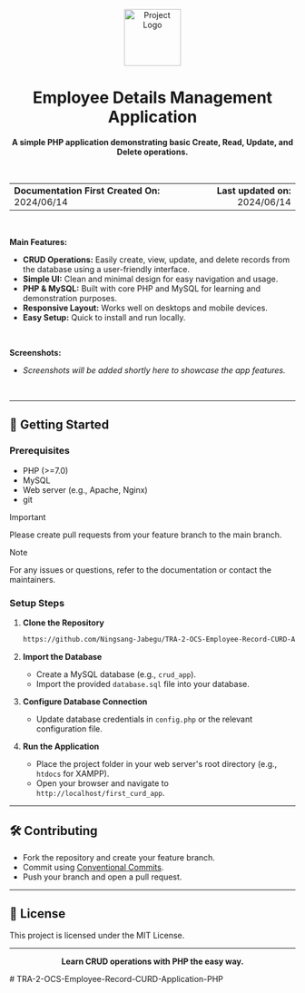 <p align="center">
    <img src="https://www.ningsangjabegu.com.np/assets/Profile%20Picture-160w-CVt0WL5k.PNG" alt="Project Logo" width="100" style="height:auto;">
</p>

<h1 align="center">Employee Details Management Application</h1>

<p align="center"><b>A simple PHP application demonstrating basic Create, Read, Update, and Delete operations.</b></p>

<br>

<table width="100%">
  <tr>
    <td align="left"><b>Documentation First Created On:</b> 2024/06/14</td>
    <td align="right"><b>Last updated on:</b> 2024/06/14</td>
  </tr>
</table>

<br>

**Main Features:**

- **CRUD Operations:** Easily create, view, update, and delete records from the database using a user-friendly interface.
- **Simple UI:** Clean and minimal design for easy navigation and usage.
- **PHP & MySQL:** Built with core PHP and MySQL for learning and demonstration purposes.
- **Responsive Layout:** Works well on desktops and mobile devices.
- **Easy Setup:** Quick to install and run locally.

<br>

<!-- Replace the below section with your screenshots -->
**Screenshots:**

- _Screenshots will be added shortly here to showcase the app features._

<br>

---

## 🚀 Getting Started

### Prerequisites

- PHP (>=7.0)
- MySQL
- Web server (e.g., Apache, Nginx)
- git

> [!IMPORTANT]
> Please create pull requests from your feature branch to the main branch.

> [!NOTE]
> For any issues or questions, refer to the documentation or contact the maintainers.

### Setup Steps

1. **Clone the Repository**

    ```bash
    https://github.com/Ningsang-Jabegu/TRA-2-OCS-Employee-Record-CURD-Application-PHP.git
    ```

2. **Import the Database**

    - Create a MySQL database (e.g., `crud_app`).
    - Import the provided `database.sql` file into your database.

3. **Configure Database Connection**

    - Update database credentials in `config.php` or the relevant configuration file.

4. **Run the Application**

    - Place the project folder in your web server's root directory (e.g., `htdocs` for XAMPP).
    - Open your browser and navigate to `http://localhost/first_curd_app`.

---

## 🛠️ Contributing

- Fork the repository and create your feature branch.
- Commit using [Conventional Commits](https://www.conventionalcommits.org/en/v1.0.0/).
- Push your branch and open a pull request.

---

## 📄 License

This project is licensed under the MIT License.

---

<p align="center"><b>Learn CRUD operations with PHP the easy way.</b></p>#   T R A - 2 - O C S - E m p l o y e e - R e c o r d - C U R D - A p p l i c a t i o n - P H P  
 